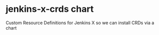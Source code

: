 # jenkins-x-crds chart

Custom Resource Definitions for Jenkins X so we can install CRDs via a chart
